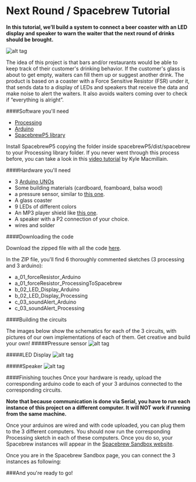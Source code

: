 Next Round / Spacebrew Tutorial
=====================

**In this tutorial, we’ll build a system to connect a beer coaster with an LED display and speaker to warn the waiter that the next round of drinks should be brought.**

![alt tag](https://raw.github.com/bschorr/nextRound/screenshots/screenshots/mainImage.jpg)

The idea of this project is that bars and/or restaurants would be able to keep track of their customer's drinking behavior. If the customer's glass is about to get empty, waiters can fill them up or suggest another drink. The product is based on a coaster with a Force Sensitive Resistor (FSR) under it, that sends data to a display of LEDs and speakers that receive the data and make noise to alert the waiters. It also avoids waiters coming over to check if “everything is alright”.

####Software you'll need

- [Processing](http://www.processing.org)
- [Arduino](http://www.arduino.cc)
- [SpacebrewP5 library](https://github.com/Spacebrew/spacebrewP5)

Install SpacebrewP5 copying the folder inside spacebrewP5/dist/spacebrew to your Processing library folder. If you never went through this process before, you can take a look in this [video tutorial](http://www.youtube.com/watch?v=SRRQoQ2I3A8) by Kyle Macmillain.


####Hardware you'll need
- 3 [Arduino UNOs](https://www.sparkfun.com/products/11021)
- Some building materials (cardboard, foamboard, balsa wood)
- a pressure sensor, similar to [this one]( http://www.adafruit.com/products/1075).
- A glass coaster
- 9 LEDs of different colors
- An MP3 player shield like [this one](https://www.sparkfun.com/products/10628).
- A speaker with a P2 connection of your choice.
- wires and solder

####Downloading the code

Download the zipped file with all the code [here](https://github.com/bschorr/nextRound/archive/master.zip).

In the ZIP file, you'll find 6 thoroughly commented sketches (3 processing and 3 arduino):

- a_01_forceResistor_Arduino
- a_01_forceResistor_ProcessingToSpacebrew
- b_02_LED_Display_Arduino
- b_02_LED_Display_Processing
- c_03_soundAlert_Arduino
- c_03_soundAlert_Processing

####Building the circuits

The images below show the schematics for each of the 3 circuits, with pictures of our own implementations of each of them. Get creative and build your own!
#####Pressure sensor
![alt tag](https://raw.github.com/bschorr/nextRound/screenshots/screenshots/pressureSensor.png)

#####LED Display
![alt tag](https://raw.github.com/bschorr/nextRound/screenshots/screenshots/ledDisplay.jpg)

#####Speaker
![alt tag](https://raw.github.com/bschorr/nextRound/screenshots/screenshots/speaker.png)

####Finishing touches
Once your hardware is ready, upload the corresponding arduino code to each of your 3 arduinos connected to the corresponding circuits. 

**Note that because communication is done via Serial, you have to run each instance of this project on a different computer. It will NOT work if running from the same machine.**

Once your arduinos are wired and with code uploaded, you can plug them to the 3 different computers. You should now run the corresponding Processing sketch in each of these computers. Once you do so, your Spacebrew instances will appear in the [Spacebrew Sandbox website](http://spacebrew.github.io/spacebrew/admin/admin.html?server=sandbox.spacebrew.cc).

Once you are in the Spacebrew Sandbox page, you can connect the 3 instances as following:

###And you're ready to go!





